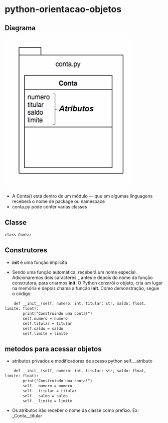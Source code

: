 # python-orientacao-objetos

## Diagrama

![alter txt](https://github.com/wagnersistemalima/python-orientacao-objetos/blob/main/image/diagrama.png)

* A Conta() está dentro de um módulo — que em algumas linguagens receberá o nome de package ou namespace
* conta.py pode conter varias classes

## Classe

```
class Conta:

```

## Construtores

* __init__ é uma função implicita

* Sendo uma função automática, receberá um nome especial. Adicionaremos dois caracteres _ antes e depois do nome da função construtora,
para criarmos __init__. O Python constrói o objeto, cria um lugar na memória e depois chama a função __init__. Como demonstração, segue o código:

```
    def __init__(self, numero: int, titular: str, saldo: float, limite: float):
        print("Construindo uma conta!")
        self.numero = numero
        self.titular = titular
        self.saldo = saldo
        self.limite = limite
```
## metodos para acessar objetos

* atributos privados e modificadores de acesso python self.__atributo

```
    def __init__(self, numero: int, titular: str, saldo: float, limite: float):
        print("Construindo uma conta!")
        self.__numero = numero
        self.__titular = titular
        self.__saldo = saldo
        self.__limite = limite
```
* Os atributos irão receber o nome da classe como prefixo. Ex: _Conta__titular

